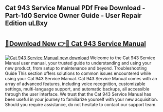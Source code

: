 ## Cat 943 Service Manual PDf Free Download - Part-1d0 Service Owner Guide - User Repair Edition uLBxy

# <h2><a href="http://bc61980.oget.top/?id=Cat+943+Service+Manual">🔗Download New 👉🔴 Cat 943 Service Manual</a></h2>

[![Cat 943 Service Manual new download](https://i.imgur.com/5g1atiW.png)](http://bc61980.oget.top/?id=Cat+943+Service+Manual)
Welcome to the Cat 943 Service Manual user manual, your trusted guide to understanding and using your new product, from setup to maintenance and beyond. Troubleshooting Guide This section offers solutions to common issues encountered while using your Cat 943 Service Manual. Cat 943 Service Manual comes with an array of advanced features, including voice recognition, customizable settings, multi-language support, and automatic backups, all accessible through the user interface. We trust that the Cat 943 Service Manual has been useful in your journey to familiarize yourself with your new acquisition. Should you require assistance, do not hesitate to contact our support team.
